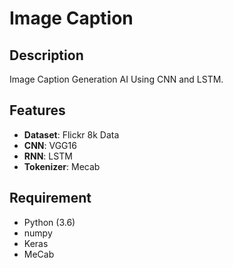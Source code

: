 # Image Caption

## Description
Image Caption Generation AI Using CNN and LSTM.

## Features
- **Dataset**: Flickr 8k Data
- **CNN**: VGG16
- **RNN**: LSTM
- **Tokenizer**: Mecab

## Requirement
- Python (3.6)
- numpy
- Keras
- MeCab
